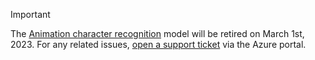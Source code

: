 > [!IMPORTANT]
> The [Animation character recognition](../animated-characters-recognition.md) model will be retired on March 1st, 2023. For any related issues, [open a support ticket](https://portal.azure.com/#blade/Microsoft_Azure_Support/HelpAndSupportBlade/overview) via the Azure portal.

